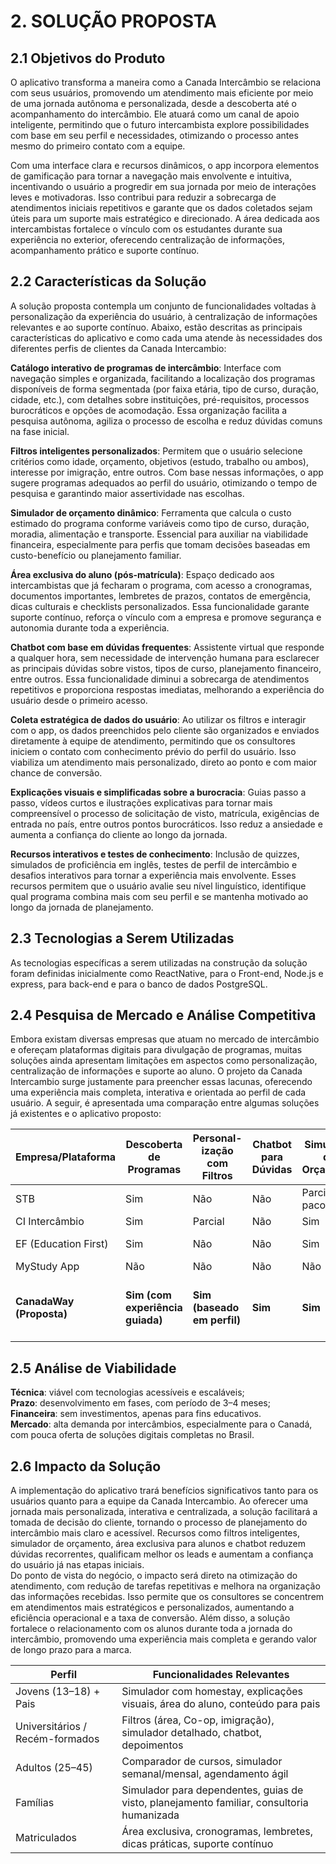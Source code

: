 # 2. SOLUÇÃO PROPOSTA

## 2.1 Objetivos do Produto

O aplicativo transforma a maneira como a Canada Intercâmbio se relaciona com seus usuários, promovendo um atendimento mais eficiente por meio de uma jornada autônoma e personalizada, desde a descoberta até o acompanhamento do intercâmbio. Ele atuará como um canal de apoio inteligente, permitindo que o futuro intercambista explore possibilidades com base em seu perfil e necessidades, otimizando o processo antes mesmo do primeiro contato com a equipe.

Com uma interface clara e recursos dinâmicos, o app incorpora elementos de gamificação para tornar a navegação mais envolvente e intuitiva, incentivando o usuário a progredir em sua jornada por meio de interações leves e motivadoras. Isso contribui para reduzir a sobrecarga de atendimentos iniciais repetitivos e garante que os dados coletados sejam úteis para um suporte mais estratégico e direcionado. A área dedicada aos intercambistas fortalece o vínculo com os estudantes durante sua experiência no exterior, oferecendo centralização de informações, acompanhamento prático e suporte contínuo.

## 2.2 Características da Solução

A solução proposta contempla um conjunto de funcionalidades voltadas à personalização da experiência do usuário, à centralização de informações relevantes e ao suporte contínuo. Abaixo, estão descritas as principais características do aplicativo e como cada uma atende às necessidades dos diferentes perfis de clientes da Canada Intercambio:

**Catálogo interativo de programas de intercâmbio**: Interface com navegação simples e organizada, facilitando a localização dos programas disponíveis de forma segmentada (por faixa etária, tipo de curso, duração, cidade, etc.), com detalhes sobre instituições, pré-requisitos, processos burocráticos e opções de acomodação. Essa organização facilita a pesquisa autônoma, agiliza o processo de escolha e reduz dúvidas comuns na fase inicial.

**Filtros inteligentes personalizados**: Permitem que o usuário selecione critérios como idade, orçamento, objetivos (estudo, trabalho ou ambos), interesse por imigração, entre outros. Com base nessas informações, o app sugere programas adequados ao perfil do usuário, otimizando o tempo de pesquisa e garantindo maior assertividade nas escolhas.

**Simulador de orçamento dinâmico**: Ferramenta que calcula o custo estimado do programa conforme variáveis como tipo de curso, duração, moradia, alimentação e transporte. Essencial para auxiliar na viabilidade financeira, especialmente para perfis que tomam decisões baseadas em custo-benefício ou planejamento familiar.

**Área exclusiva do aluno (pós-matrícula)**: Espaço dedicado aos intercambistas que já fecharam o programa, com acesso a cronogramas, documentos importantes, lembretes de prazos, contatos de emergência, dicas culturais e checklists personalizados. Essa funcionalidade garante suporte contínuo, reforça o vínculo com a empresa e promove segurança e autonomia durante toda a experiência. 

**Chatbot com base em dúvidas frequentes**: Assistente virtual que responde a qualquer hora, sem necessidade de intervenção humana para esclarecer as principais dúvidas sobre vistos, tipos de curso, planejamento financeiro, entre outros. Essa funcionalidade diminui a sobrecarga de atendimentos repetitivos e proporciona respostas imediatas, melhorando a experiência do usuário desde o primeiro acesso. 

**Coleta estratégica de dados do usuário**: Ao utilizar os filtros e interagir com o app, os dados preenchidos pelo cliente são organizados e enviados diretamente à equipe de atendimento, permitindo que os consultores iniciem o contato com conhecimento prévio do perfil do usuário. Isso viabiliza um atendimento mais personalizado, direto ao ponto e com maior chance de conversão.

**Explicações visuais e simplificadas sobre a burocracia**: Guias passo a passo, vídeos curtos e ilustrações explicativas para tornar mais compreensível o processo de solicitação de visto, matrícula, exigências de entrada no país, entre outros pontos burocráticos. Isso reduz a ansiedade e aumenta a confiança do cliente ao longo da jornada.

**Recursos interativos e testes de conhecimento**: Inclusão de quizzes, simulados de proficiência em inglês, testes de perfil de intercâmbio e desafios interativos para tornar a experiência mais envolvente. Esses recursos permitem que o usuário avalie seu nível linguístico, identifique qual programa combina mais com seu perfil e se mantenha motivado ao longo da jornada de planejamento.

## 2.3 Tecnologias a Serem Utilizadas

As tecnologias específicas a serem utilizadas na construção da solução foram definidas inicialmente como ReactNative, para o Front-end, Node.js e express, para back-end e para o banco de dados PostgreSQL.

## 2.4 Pesquisa de Mercado e Análise Competitiva

Embora existam diversas empresas que atuam no mercado de intercâmbio e ofereçam plataformas digitais para divulgação de programas, muitas soluções ainda apresentam limitações em aspectos como personalização, centralização de informações e suporte ao aluno. O projeto da Canada Intercambio surge justamente para preencher essas lacunas, oferecendo uma experiência mais completa, interativa e orientada ao perfil de cada usuário. A seguir, é apresentada uma comparação entre algumas soluções já existentes e o aplicativo proposto:

| Empresa/Plataforma | Descoberta de Programas | Personal-ização com Filtros | Chatbot para Dúvidas | Simulador de Orçamento | Área Exclusiva para Alunos | Coleta de Dados para Atendimento |
|--------------------|--------------------------|------------------------------|------------------------|--------------------------|-------------------------------|----------------------------------|
| STB                | Sim                      | Não                          | Não                    | Parcial (em pacotes)     | Não                           | Não                              |
| CI Intercâmbio     | Sim                      | Parcial                      | Não                    | Sim                      | Não                           | Parcial                          |
| EF (Education First)| Sim                     | Não                          | Não                    | Sim                      | Parcial (com login)          | Não                              |
| MyStudy App        | Não                      | Não                          | Não                    | Não                      | Sim                           | Não                              |
| **CanadaWay (Proposta)** | **Sim (com experiência guiada)** | **Sim (baseado em perfil)** | **Sim** | **Sim** | **Sim (cronogramas, documentos, dicas, suporte contínuo)** | **Sim (dados úteis para os consultores)** |

## 2.5 Análise de Viabilidade

**Técnica**: viável com tecnologias acessíveis e escaláveis;  
**Prazo**: desenvolvimento em fases, com período de 3–4 meses;  
**Financeira**: sem investimentos, apenas para fins educativos.  
**Mercado**: alta demanda por intercâmbios, especialmente para o Canadá, com pouca oferta de soluções digitais completas no Brasil.

## 2.6 Impacto da Solução

A implementação do aplicativo trará benefícios significativos tanto para os usuários quanto para a equipe da Canada Intercambio. Ao oferecer uma jornada mais personalizada, interativa e centralizada, a solução facilitará a tomada de decisão do cliente, tornando o processo de planejamento do intercâmbio mais claro e acessível. Recursos como filtros inteligentes, simulador de orçamento, área exclusiva para alunos e chatbot reduzem dúvidas recorrentes, qualificam melhor os leads e aumentam a confiança do usuário já nas etapas iniciais.  
Do ponto de vista do negócio, o impacto será direto na otimização do atendimento, com redução de tarefas repetitivas e melhora na organização das informações recebidas. Isso permite que os consultores se concentrem em atendimentos mais estratégicos e personalizados, aumentando a eficiência operacional e a taxa de conversão. Além disso, a solução fortalece o relacionamento com os alunos durante toda a jornada do intercâmbio, promovendo uma experiência mais completa e gerando valor de longo prazo para a marca.

| Perfil                    | Funcionalidades Relevantes                                                                 |
|---------------------------|--------------------------------------------------------------------------------------------|
| Jovens (13–18) + Pais     | Simulador com homestay, explicações visuais, área do aluno, conteúdo para pais            |
| Universitários / Recém-formados | Filtros (área, Co-op, imigração), simulador detalhado, chatbot, depoimentos        |
| Adultos (25–45)           | Comparador de cursos, simulador semanal/mensal, agendamento ágil                         |
| Famílias                  | Simulador para dependentes, guias de visto, planejamento familiar, consultoria humanizada|
| Matriculados              | Área exclusiva, cronogramas, lembretes, dicas práticas, suporte contínuo                  |

